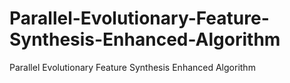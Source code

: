 # Parallel-Evolutionary-Feature-Synthesis-Enhanced-Algorithm
Parallel Evolutionary Feature Synthesis Enhanced Algorithm
